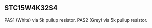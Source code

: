 




## STC15W4K32S4


PAS1 (White) via 5k pullup resistor.
PAS2 (Grey) via 5k pullup resistor.







